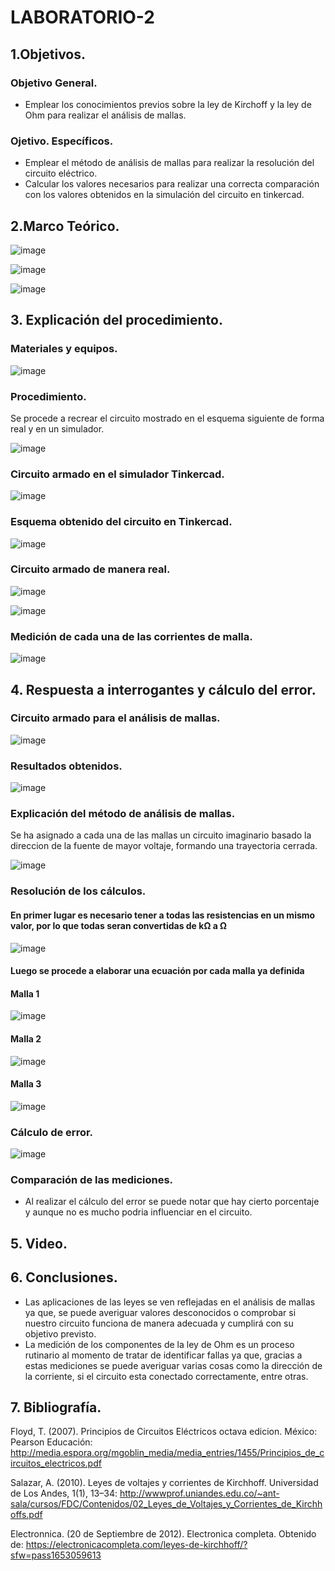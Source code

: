 # LABORATORIO-2

## 1.Objetivos.
### Objetivo General.
- Emplear los conocimientos previos sobre la ley de Kirchoff y la ley de Ohm para realizar el análisis de mallas.
### Ojetivo. Específicos.
- Emplear el método de análisis de mallas para realizar la resolución del circuito eléctrico.
- Calcular los valores necesarios para realizar una correcta comparación con los valores obtenidos en la simulación del circuito en tinkercad.
## 2.Marco Teórico.
![image](https://user-images.githubusercontent.com/105740772/170617161-fa61e37b-1293-41e7-98ad-278562f9ed7a.png)

![image](https://user-images.githubusercontent.com/105740772/170615508-ed7fd9b7-f791-4615-ac35-e40583015d71.png)

![image](https://user-images.githubusercontent.com/105740772/170619919-05650a50-4736-4ffd-aec2-0b926f1b5667.png)

## 3. Explicación del procedimiento.
### Materiales y equipos.
![image](https://user-images.githubusercontent.com/105740772/170617367-4b509dd7-86e8-47b3-a387-2f1a90dcd510.png)

### Procedimiento.
Se procede a recrear el circuito mostrado en el esquema siguiente de forma real y en un simulador.

![image](https://user-images.githubusercontent.com/105740772/170612160-379a90b4-4e91-4409-944d-7cb72a7bbf8a.png)

### Circuito armado en el simulador Tinkercad.

![image](https://user-images.githubusercontent.com/105740772/170612559-f143ea89-53c1-4dc6-ba02-f99bfa11544c.png)

### Esquema obtenido del circuito en Tinkercad.

![image](https://user-images.githubusercontent.com/105740772/170612710-2f677fa2-7229-4c7c-830c-09d56b9b2570.png)

### Circuito armado de manera real.

![image](https://user-images.githubusercontent.com/105740772/170724486-6ed63c53-432b-4bd9-beca-5ec25e376163.png)

![image](https://user-images.githubusercontent.com/105740772/170724522-fa73e8ac-ad50-4a53-a7af-467db753c923.png)

### Medición de cada una de las corrientes de malla.

![image](https://user-images.githubusercontent.com/105740772/170614398-7c3aba59-e8ae-47f5-bea5-4cc0b098d924.png)

## 4. Respuesta a interrogantes y cálculo del error.
### Circuito armado para el análisis de mallas.

![image](https://user-images.githubusercontent.com/105740772/170614602-c2541e82-332f-4507-b7f3-428962410d9f.png)

### Resultados obtenidos.

![image](https://user-images.githubusercontent.com/105740772/171228469-e81dac1c-7176-49e9-af6d-efa0bbb7ee53.png)

### Explicación del método de análisis de mallas.
Se ha asignado a cada una de las mallas un circuito imaginario basado la direccion de la fuente de mayor voltaje, formando una trayectoria cerrada.

![image](https://user-images.githubusercontent.com/105740772/170724411-295d612f-2038-455e-9559-d86f374dab71.png)

### Resolución de los cálculos.

#### En primer lugar es necesario tener a todas las resistencias en un mismo valor, por lo que todas seran convertidas de kΩ a Ω

![image](https://user-images.githubusercontent.com/105740772/170726644-d3a4f1de-dcd6-4d9b-a5e3-cd350b254fe6.png)

#### Luego se procede a elaborar una ecuación por cada malla ya definida

#### Malla 1

![image](https://user-images.githubusercontent.com/105740772/171200451-93fc128d-afa0-4165-80fe-c80437d24d0d.png)

#### Malla 2

![image](https://user-images.githubusercontent.com/105740772/171219210-1c4b7db9-fbc4-4780-8410-069197af9ef6.png)

#### Malla 3

![image](https://user-images.githubusercontent.com/105740772/171199927-da94b917-e956-45a1-803d-2c5c978eb9de.png)

### Cálculo de error.

![image](https://user-images.githubusercontent.com/105740772/171227980-3791039e-e7bc-497b-a206-7d535e23372f.png)

### Comparación de las mediciones.
- Al realizar el cálculo del error se puede notar que hay cierto porcentaje y aunque no es mucho podria influenciar en el circuito.
 
## 5. Video.
## 6. Conclusiones.
- Las aplicaciones de las leyes se ven reflejadas en el análisis de mallas ya que, se puede averiguar valores desconocidos o comprobar si nuestro circuito funciona de manera adecuada y cumplirá con su objetivo previsto.
- La medición de los componentes de la ley de Ohm es un proceso rutinario al momento de tratar de identificar fallas ya que, gracias a estas mediciones se puede averiguar varias cosas como la dirección de la corriente, si el circuito esta conectado correctamente, entre otras.

## 7. Bibliografía.
Floyd, T. (2007). Principios de Circuitos Eléctricos octava edicion. México: Pearson Educación: http://media.espora.org/mgoblin_media/media_entries/1455/Principios_de_circuitos_electricos.pdf

Salazar, A. (2010). Leyes de voltajes y corrientes de Kirchhoff. Universidad de Los Andes, 1(1), 13–34: http://wwwprof.uniandes.edu.co/~ant-sala/cursos/FDC/Contenidos/02_Leyes_de_Voltajes_y_Corrientes_de_Kirchhoffs.pdf

Electronnica. (20 de Septiembre de 2012). Electronica completa. Obtenido de: https://electronicacompleta.com/leyes-de-kirchhoff/?sfw=pass1653059613
